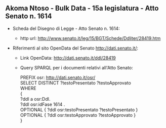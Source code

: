 ## Akoma Ntoso - Bulk Data - 15a legislatura - Atto Senato n. 1614 ##

* Scheda del Disegno di Legge - Atto Senato n. 1614:
	* http url: http://www.senato.it/leg/15/BGT/Schede/Ddliter/28419.htm

* Riferimenti al sito OpenData del Senato http://dati.senato.it/:
	* Link OpenData: http://dati.senato.it/ddl/28419
	* Query SPARQL per i documenti relativi all'Atto Senato:

        PREFIX osr: <http://dati.senato.it/osr/>  
		SELECT DISTINCT ?testoPresentato ?testoApprovato  
		WHERE  
		{  
		    ?ddl a osr:Ddl.  
		    ?ddl osr:idFase 1614 .  
		    OPTIONAL { ?ddl osr:testoPresentato ?testoPresentato }  
		    OPTIONAL { ?ddl osr:testoApprovato ?testoApprovato }  
		}
		